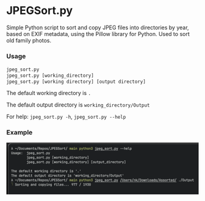 # JPEGSort.py

Simple Python script to sort and copy JPEG files into directories by year, based on EXIF metadata, using the Pillow library for Python. Used to sort old family photos.

### Usage
```
jpeg_sort.py
jpeg_sort.py [working_directory]
jpeg_sort.py [working directory] [output directory]
```

The default working directory is `.`

The default output directory is `working_directory/Output`

For help: `jpeg_sort.py -h`, `jpeg_sort.py --help`

### Example

![demo](demo.png)
